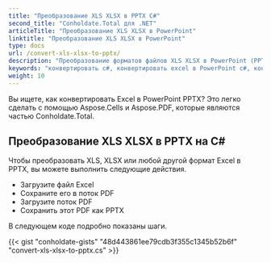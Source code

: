 ```yaml
---
title: "Преобразование XLS XLSX в PPTX C#"
second_title: "Conholdate.Total для .NET"
articleTitle: "Преобразование XLS XLSX в PowerPoint"
linktitle: "Преобразование XLS XLSX в PowerPoint"
type: docs
url: /convert-xls-xlsx-to-pptx/
description: "Преобразование форматов файлов XLS XLSX в PowerPoint (PPTX) на C#."
keywords: "конвертировать c#, конвертировать excel в PowerPoint c#, конвертировать xls в pptx c#, конвертировать xlsx в powerpoint c#, .NET конвертировать xls xlsx, xls в pptx .net, xlsx в pptx asp .net, конвертер c# для xls, конвертер c# для xlsx, excel в pptx c#, лист в слайд"
weight: 10
---
```


Вы ищете, как конвертировать Excel в PowerPoint PPTX? Это легко сделать с помощью Aspose.Cells и Aspose.PDF, которые являются частью Conholdate.Total.

## **Преобразование XLS XLSX в PPTX на C#**
Чтобы преобразовать XLS, XLSX или любой другой формат Excel в PPTX, вы можете выполнить следующие действия.

- Загрузите файл Excel
- Сохраните его в поток PDF
- Загрузите поток PDF
- Сохранить этот PDF как PPTX

В следующем коде подробно показаны шаги.

{{< gist "conholdate-gists" "48d443861ee79cdb3f355c1345b52b6f" "convert-xls-xlsx-to-pptx.cs" >}}

